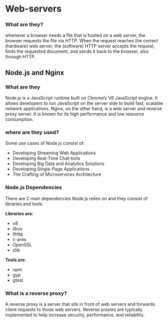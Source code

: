 # Web-servers

### What are they?

whenever a browser needs a file that is hosted on a web server, the browser requests the file via HTTP. 
When the request reaches the correct (hardware) web server, the (software) HTTP server accepts the request, 
finds the requested document, and sends it back to the browser, also through HTTP.

## Node.js and Nginx
### What are they 

Node.js is a JavaScript runtime built on Chrome’s V8 JavaScript engine. It allows developers to run JavaScript on 
the server side to build fast, scalable network applications. Nginx, on the other hand, is a web server and reverse 
proxy server. It is known for its high performance and low resource consumption.

### where are they used?

Some use cases of Node.js consist of:

- Developing Streaming Web Applications
- Developing Real-Time Chat-bots
- Developing Big Data and Analytics Solutions
- Developing Single-Page Applications
- The Crafting of Microservices Architecture

### Node.js Dependencies

There are 2 main dependencies Node.js relies on and they consist of libraries and tools.

<strong>Libraries are</strong>:

- v8
- libuv
- llhttp
- c-ares
- OpenSSL
- zlib

<strong>Tools are</strong>:

- npm
- gyp
- gtest

### What is a reverse proxy?

A reverse proxy is a server that sits in front of web servers and forwards client requests to those web servers. 
Reverse proxies are typically implemented to help increase security, performance, and reliability. 
